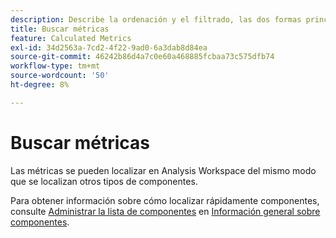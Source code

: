 ```yaml
---
description: Describe la ordenación y el filtrado, las dos formas principales de encontrar las métricas.
title: Buscar métricas
feature: Calculated Metrics
exl-id: 34d2563a-7cd2-4f22-9ad0-6a3dab8d84ea
source-git-commit: 46242b86d4a7c0e60a468885fcbaa73c575dfb74
workflow-type: tm+mt
source-wordcount: '50'
ht-degree: 8%

---
```


# Buscar métricas

Las métricas se pueden localizar en Analysis Workspace del mismo modo que se localizan otros tipos de componentes.

Para obtener información sobre cómo localizar rápidamente componentes, consulte [Administrar la lista de componentes](/help/components/overview.md#manage-the-component-list) en [Información general sobre componentes](/help/components/overview.md).
